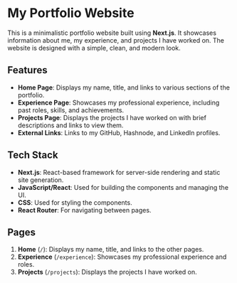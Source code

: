 # My Portfolio Website

This is a minimalistic portfolio website built using **Next.js**. It showcases information about me, my experience, and projects I have worked on. The website is designed with a simple, clean, and modern look.

## Features

- **Home Page**: Displays my name, title, and links to various sections of the portfolio.
- **Experience Page**: Showcases my professional experience, including past roles, skills, and achievements.
- **Projects Page**: Displays the projects I have worked on with brief descriptions and links to view them.
- **External Links**: Links to my GitHub, Hashnode, and LinkedIn profiles.

## Tech Stack

- **Next.js**: React-based framework for server-side rendering and static site generation.
- **JavaScript/React**: Used for building the components and managing the UI.
- **CSS**: Used for styling the components.
- **React Router**: For navigating between pages.

## Pages

1. **Home** (`/`): Displays my name, title, and links to the other pages.
2. **Experience** (`/experience`): Showcases my professional experience and roles.
3. **Projects** (`/projects`): Displays the projects I have worked on.


